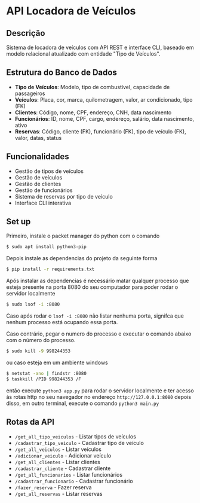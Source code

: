 # API Locadora de Veículos

## Descrição
Sistema de locadora de veículos com API REST e interface CLI, baseado em modelo relacional atualizado com entidade "Tipo de Veículos".

## Estrutura do Banco de Dados
- **Tipo de Veículos**: Modelo, tipo de combustível, capacidade de passageiros
- **Veículos**: Placa, cor, marca, quilometragem, valor, ar condicionado, tipo (FK)
- **Clientes**: Código, nome, CPF, endereço, CNH, data nascimento
- **Funcionários**: ID, nome, CPF, cargo, endereço, salário, data nascimento, ativo
- **Reservas**: Código, cliente (FK), funcionário (FK), tipo de veículo (FK), valor, datas, status

## Funcionalidades
- Gestão de tipos de veículos
- Gestão de veículos
- Gestão de clientes
- Gestão de funcionários
- Sistema de reservas por tipo de veículo
- Interface CLI interativa

## Set up
Primeiro, instale o packet manager do python com o comando
```bash
$ sudo apt install python3-pip
```
Depois instale as dependencias do projeto da seguinte forma
```bash
$ pip install -r requirements.txt
```
Após instalar as dependencias é necessário matar qualquer processo que esteja presente na porta 8080 do seu computador para poder rodar o servidor localmente
```bash
$ sudo lsof -i :8080
```
Caso após rodar o ```lsof -i :8080``` não listar nenhuma porta, signifca que nenhum processo está ocupando essa porta. 

Caso contrário, pegar o numero do processo e executar o comando abaixo com o número do processo. 
```bash
$ sudo kill -9 998244353
```
ou caso esteja em um ambiente windows
```bash
$ netstat -ano | findstr :8080
$ taskkill /PID 998244353 /F
```

então execute ```python3 app.py``` para rodar o servidor localmente e ter acesso às rotas http no seu navegador no endereço ```http://127.0.0.1:8080```
depois disso, em outro terminal, execute o comando ```python3 main.py```

## Rotas da API
- `/get_all_tipo_veiculos` - Listar tipos de veículos
- `/cadastrar_tipo_veiculo` - Cadastrar tipo de veículo
- `/get_all_veiculos` - Listar veículos
- `/adicionar_veiculo` - Adicionar veículo
- `/get_all_clientes` - Listar clientes
- `/cadastrar_cliente` - Cadastrar cliente
- `/get_all_funcionarios` - Listar funcionários
- `/cadastrar_funcionario` - Cadastrar funcionário
- `/fazer_reserva` - Fazer reserva
- `/get_all_reservas` - Listar reservas
